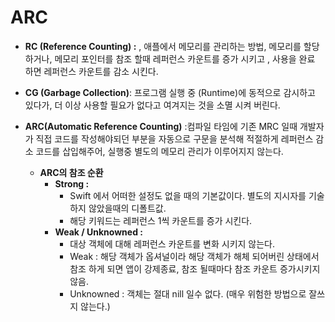 # ARC

* **RC (Reference Counting) :**  , 애플에서 메모리를 관리하는 방법, 메모리를 할당하거나, 메모리 포인터를 참조 할때 레퍼런스 카운트를 증가 시키고 , 사용을 완료 하면 레퍼런스 카운트를 감소 시킨다. 

  

* **CG (Garbage Collection)**: 프로그램 실행 중 (Runtime)에 동적으로 감시하고 있다가, 더 이상 사용할 필요가 없다고 여겨지는 것을 소멸 시켜 버린다. 

  

* **ARC(Automatic Reference Counting)** :컴파일 타임에 기존 MRC 일때 개발자가 직접 코드를 작성해야되던 부분을 자동으로 구문을 분석해 적절하게 레퍼런스 감소 코드를 삽입해주어, 실행중 별도의 메모리 관리가 이루어지지 않는다. 
  * **ARC의 참조 순환**
    * **Strong :**
      - Swift 에서 어떠한 설정도 없을 때의 기본값이다. 별도의 지시자를 기술하지 않았을때의 디폴트값. 
      - 해당 키워드는 레퍼런스 1씩 카운트를 증가 시킨다. 
    * **Weak / Unknowned :** 
      * 대상 객체에 대해 레퍼런스 카운트를 변화 시키지 않는다. 
      * Weak : 해당 객체가 옵셔널이라 해당 객체가 해체 되어버린 상태에서 참조 하게 되면 앱이 강제종료, 참조 될때마다 참조 카운트 증가시키지 않음. 
      * Unknowned : 객체는 절대 nill 일수 없다. (매우 위험한 방법으로 잘쓰지 않는다.) 